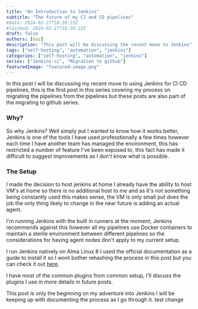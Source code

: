 ```yaml
---
title: "An Introduction to Jenkins"
subtitle: "The future of my CI and CD pipelines"
#date: 2024-02-27T18:30:23Z
#lastmod: 2024-02-27T18:30:23Z
draft: false
authors: [Gaz]
description: "This post will be discussing the recent move to Jenkins"
tags: ["self-hosting", "automation", "jenkins"]
categories: ["self-hosting", "automation", "jenkins"]
series: ["Jenkins-ci", "Migration to github"]
featuredImage: "featured-image.png"
---
```


In this post I will be discussing my recent move to using Jenkins for CI CD pipelines, this is the first post in this series covering my process on migrating the pipelines from the pipelines but these posts are also part of the migrating to github series.

### Why?

So why Jenkins? Well simply put I wanted to know how it works better, Jenkins is one of the tools I have used professtionally a few times however each time I have another team has managed the environment, this has restricted a number of feature I've been exposed to, this fact has made it difficult to suggest improvements as I don't know what is possible.

### The Setup

I made the decision to host jenkins at home I already have the ability to host VM's at home so there is no additional host to me and as it's not something being constantly used this makes sense, the VM is only small put does the job the only thing likely to change in the near future is adding an actual agent.

I'm running Jenkins with the built in runners at the moment, Jenkins recommends against this however all my pipelines use Docker containers to maintain a sterile environment between different pipelines so the considerations for having agent nodes don't apply to my current setup.

I run Jenkins natively on Alma Linux 8 I used the official documentation as a guide to install it so I wont bother rehashing the process in this post but you can check it out [here](https://www.jenkins.io/doc/book/installing/linux/).

I have most of the common plugins from common setup, I'll discuss the plugins I use in more details in future posts.

This post is only the beginning on my adventure into Jenkins I will be keeping up with documenting the process as I go through it. test change
